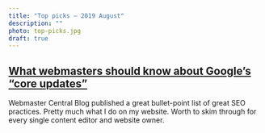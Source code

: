 ```yaml
---
title: "Top picks — 2019 August"
description: ""
photo: top-picks.jpg
draft: true
---
```


## [What webmasters should know about Google’s “core updates”](https://webmasters.googleblog.com/2019/08/core-updates.html)

Webmaster Central Blog published a great bullet-point list of great SEO practices. Pretty much what I do on my website. Worth to skim through for every single content editor and website owner.
